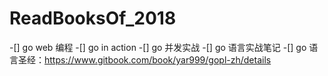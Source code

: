 # ReadBooksOf_2018
-[] go web 编程
-[] go in action
-[] go 并发实战
-[] go 语言实战笔记
-[] go 语言圣经：https://www.gitbook.com/book/yar999/gopl-zh/details
